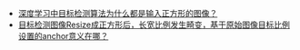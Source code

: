 - [深度学习中目标检测算法为什么都是输入正方形的图像？](https://www.zhihu.com/question/310237588)
- [目标检测图像Resize成正方形后，长宽比例发生畸变，基于原始图像目标比例设置的anchor意义在哪？](https://www.zhihu.com/question/395996393)
